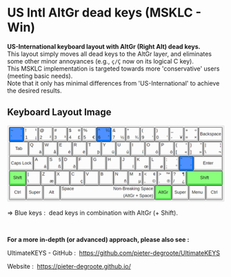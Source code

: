 # US Intl AltGr dead keys (MSKLC - Win)

**US-International keyboard layout with AltGr (Right Alt) dead keys.**  
This layout simply moves all dead keys to the AltGr layer, and eliminates some other minor annoyances (e.g., `ç/Ç` now on its logical C key).  
This MSKLC implementation is targeted towards more 'conservative' users (meeting basic needs).  
Note that it only has minimal differences from 'US-International' to achieve the desired results.

## Keyboard Layout Image

![US Intl AltGr dead keys - Keyboard Layout Image](US%20Intl%20AltGr%20dead%20keys%20-%20Keyboard%20Layout%20Image.png)

=&gt; Blue keys&nbsp;: &nbsp;dead keys in combination with AltGr (+ Shift).

&nbsp;

**For a more in-depth (or advanced) approach, please also see&nbsp;:**

UltimateKEYS - GitHub&nbsp;: &nbsp;https://github.com/pieter-degroote/UltimateKEYS

Website&nbsp;: &nbsp;https://pieter-degroote.github.io/
